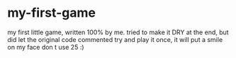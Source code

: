 # my-first-game
my first little game, written 100% by me.
tried to make it DRY at the end, but did let the original code commented
try and play it once, it will put a smile on my face
don t use 25 :)
